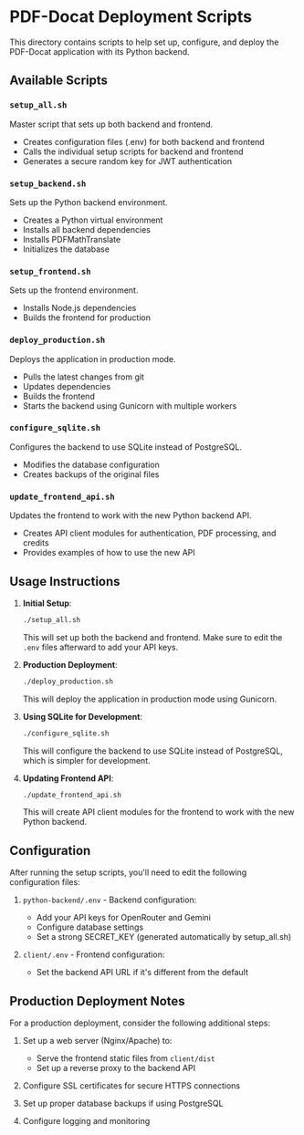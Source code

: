 # PDF-Docat Deployment Scripts

This directory contains scripts to help set up, configure, and deploy the PDF-Docat application with its Python backend.

## Available Scripts

### `setup_all.sh`
Master script that sets up both backend and frontend.
- Creates configuration files (.env) for both backend and frontend
- Calls the individual setup scripts for backend and frontend
- Generates a secure random key for JWT authentication

### `setup_backend.sh`
Sets up the Python backend environment.
- Creates a Python virtual environment
- Installs all backend dependencies
- Installs PDFMathTranslate
- Initializes the database

### `setup_frontend.sh`
Sets up the frontend environment.
- Installs Node.js dependencies
- Builds the frontend for production

### `deploy_production.sh`
Deploys the application in production mode.
- Pulls the latest changes from git
- Updates dependencies
- Builds the frontend
- Starts the backend using Gunicorn with multiple workers

### `configure_sqlite.sh`
Configures the backend to use SQLite instead of PostgreSQL.
- Modifies the database configuration
- Creates backups of the original files

### `update_frontend_api.sh`
Updates the frontend to work with the new Python backend API.
- Creates API client modules for authentication, PDF processing, and credits
- Provides examples of how to use the new API

## Usage Instructions

1. **Initial Setup**:
   ```bash
   ./setup_all.sh
   ```
   This will set up both the backend and frontend. Make sure to edit the `.env` files afterward to add your API keys.

2. **Production Deployment**:
   ```bash
   ./deploy_production.sh
   ```
   This will deploy the application in production mode using Gunicorn.

3. **Using SQLite for Development**:
   ```bash
   ./configure_sqlite.sh
   ```
   This will configure the backend to use SQLite instead of PostgreSQL, which is simpler for development.

4. **Updating Frontend API**:
   ```bash
   ./update_frontend_api.sh
   ```
   This will create API client modules for the frontend to work with the new Python backend.

## Configuration

After running the setup scripts, you'll need to edit the following configuration files:

1. `python-backend/.env` - Backend configuration:
   - Add your API keys for OpenRouter and Gemini
   - Configure database settings
   - Set a strong SECRET_KEY (generated automatically by setup_all.sh)

2. `client/.env` - Frontend configuration:
   - Set the backend API URL if it's different from the default

## Production Deployment Notes

For a production deployment, consider the following additional steps:

1. Set up a web server (Nginx/Apache) to:
   - Serve the frontend static files from `client/dist`
   - Set up a reverse proxy to the backend API

2. Configure SSL certificates for secure HTTPS connections

3. Set up proper database backups if using PostgreSQL

4. Configure logging and monitoring
